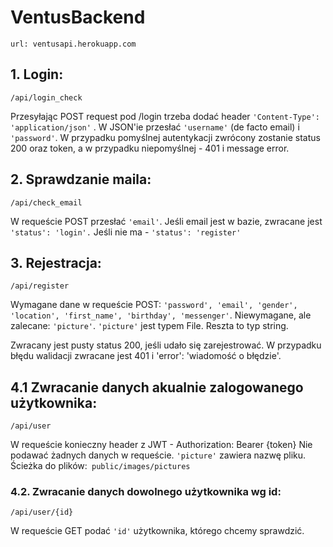 # VentusBackend

```
url: ventusapi.herokuapp.com
```

## 1. Login:

```
/api/login_check
```

Przesyłając POST request pod /login trzeba dodać header ```'Content-Type': 'application/json'``` . W JSON'ie przesłać ```'username'``` (de facto email)
i ```'password'```. W przypadku pomyślnej autentykacji zwrócony zostanie status 200 oraz token, a w przypadku niepomyślnej - 401 i message error.

## 2. Sprawdzanie maila:

```
/api/check_email
```


W requeście POST przesłać ```'email'```.
Jeśli email jest w bazie, zwracane jest ```'status': 'login'.```
Jeśli nie ma - ```'status': 'register'```

## 3. Rejestracja:

```
/api/register
```

Wymagane dane w requeście POST: ```'password', 'email', 'gender', 'location', 'first_name', 'birthday', 'messenger'```.
Niewymagane, ale zalecane: ```'picture'```. ```'picture'``` jest typem File. Reszta to typ string.

Zwracany jest pusty status 200, jeśli udało się zarejestrować.
W przypadku błędu walidacji zwracane jest 401 i 'error': 'wiadomość o błędzie'.

## 4.1 Zwracanie danych akualnie zalogowanego użytkownika:

```
/api/user
```

W requeście konieczny header z JWT - Authorization: Bearer {token}
Nie podawać żadnych danych w requeście.
```'picture'``` zawiera nazwę pliku. Ścieżka do plików:``` public/images/pictures```

### 4.2. Zwracanie danych dowolnego użytkownika wg id:

```
/api/user/{id}
```

W requeście GET podać ```'id'``` użytkownika, którego chcemy sprawdzić.
